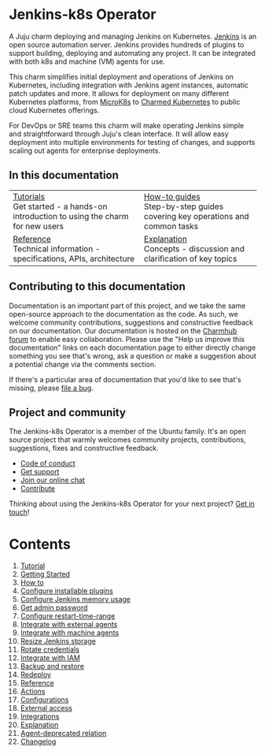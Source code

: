 # Jenkins-k8s Operator

A Juju charm deploying and managing Jenkins on Kubernetes. [Jenkins](https://www.jenkins.io/) is an open source automation server. Jenkins provides hundreds of plugins to support building, deploying and automating any project. It can be integrated with both k8s and machine (VM) agents for use.

This charm simplifies initial deployment and operations of Jenkins on Kubernetes, including integration with Jenkins agent instances, automatic patch updates and more. It allows for deployment on many different Kubernetes platforms, from [MicroK8s](https://microk8s.io/) to [Charmed Kubernetes](https://ubuntu.com/kubernetes) to public cloud Kubernetes offerings.

For DevOps or SRE teams this charm will make operating Jenkins simple and straightforward through Juju's clean interface. It will allow easy deployment into multiple environments for testing of changes, and supports scaling out agents for enterprise deployments.

## In this documentation

| | |
|--|--|
|  [Tutorials](https://charmhub.io/jenkins-k8s/docs/tutorial-getting-started)</br>  Get started - a hands-on introduction to using the charm for new users </br> |  [How-to guides](https://charmhub.io/jenkins-k8s/docs/how-to-configure-restart-time-range) </br> Step-by-step guides covering key operations and common tasks |
| [Reference](https://charmhub.io/jenkins-k8s/docs/reference-actions) </br> Technical information - specifications, APIs, architecture | [Explanation](https://charmhub.io/jenkins-k8s/docs/explanation-agent-deprecated-relation) </br> Concepts - discussion and clarification of key topics  |

## Contributing to this documentation

Documentation is an important part of this project, and we take the same open-source approach to the documentation as 
the code. As such, we welcome community contributions, suggestions and constructive feedback on our documentation. 
Our documentation is hosted on the [Charmhub forum](https://discourse.charmhub.io/) 
to enable easy collaboration. Please use the "Help us improve this documentation" links on each documentation page to 
either directly change something you see that's wrong, ask a question or make a suggestion about a potential change via 
the comments section.

If there's a particular area of documentation that you'd like to see that's missing, please 
[file a bug](https://github.com/canonical/jenkins-k8s-operator/issues).

## Project and community

The Jenkins-k8s Operator is a member of the Ubuntu family. It's an open source project that warmly welcomes community projects, contributions, suggestions, fixes and constructive feedback.

- [Code of conduct](https://ubuntu.com/community/code-of-conduct)
- [Get support](https://discourse.charmhub.io/)
- [Join our online chat](https://matrix.to/#/#charmhub-charmdev:ubuntu.com)
- [Contribute](https://github.com/canonical/jenkins-k8s-operator/blob/94521d904be53c5645881fc43ba0b71ff60b9776/CONTRIBUTING.md)

Thinking about using the Jenkins-k8s Operator for your next project? [Get in touch](https://matrix.to/#/#charmhub-charmdev:ubuntu.com)!

# Contents

1. [Tutorial](tutorial)
  1. [Getting Started](tutorial/getting-started.md)
1. [How to](how-to)
  1. [Configure installable plugins](how-to/configure-installable-plugins.md)
  1. [Configure Jenkins memory usage](how-to/configure-jenkins-memory-usage.md)
  1. [Get admin password](how-to/get-admin-password.md)
  1. [Configure restart-time-range](how-to/configure-restart-time-range.md)
  1. [Integrate with external agents](how-to/integrate-with-external-agents.md)
  1. [Integrate with machine agents](how-to/integrate-with-machine-agents.md)
  1. [Resize Jenkins storage](how-to/resize-jenkins-storage.md)
  1. [Rotate credentials](how-to/rotate-credentials.md)
  1. [Integrate with IAM](how-to/integrate-with-iam.md)
  1. [Backup and restore](how-to/backup-and-restore-jenkins.md)
  1. [Redeploy](how-to/redeploy.md)
1. [Reference](reference)
  1. [Actions](reference/actions.md)
  1. [Configurations](reference/configurations.md)
  1. [External access](reference/external-access.md)
  1. [Integrations](reference/integrations.md)
1. [Explanation](explanation)
  1. [Agent-deprecated relation](explanation/agent-deprecated-relation.md)
1. [Changelog](changelog.md)
